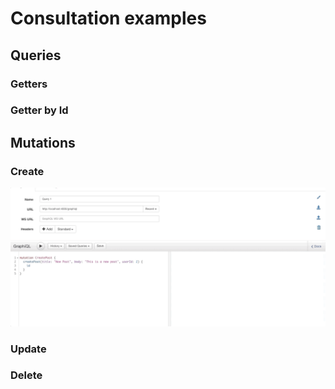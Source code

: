 # Consultation examples
 
 ## Queries
 
  ### Getters
  
  ### Getter by Id

 ## Mutations
 
  ### Create
  ![create](https://github.com/IgorVieira/elixir-with-graphql/blob/master/images/create_post.gif?raw=true)
  ### Update
  ### Delete
 
